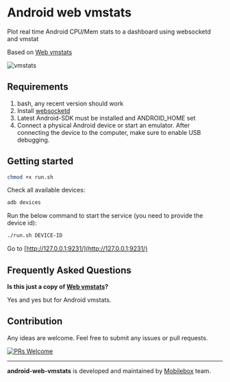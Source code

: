 # Android web vmstats

Plot real time Android CPU/Mem stats to a dashboard using websocketd and vmstat

Based on [Web vmstats](https://github.com/joewalnes/web-vmstats)

![vmstats](https://github.com/mobileboxlab/android-web-vmstats/blob/master/img/vmstat.gif?raw=true)

## Requirements

1. bash, any recent version should work
2. Install [websocketd](https://github.com/joewalnes/websocketd)
3. Latest Android-SDK must be installed and ANDROID_HOME set
4. Connect a physical Android device or start an emulator. After connecting the device to the computer, make sure to enable USB debugging.

## Getting started

```bash
chmod +x run.sh
```

Check all available devices:

```bash
adb devices
```

Run the below command to start the service (you need to provide the device id):

```bash
./run.sh DEVICE-ID
```

Go to [http://127.0.0.1:9231/](http://127.0.0.1:9231/)

## Frequently Asked Questions

**Is this just a copy of [Web vmstats](https://github.com/joewalnes/web-vmstats)?**

Yes and yes but for Android vmstats.

## Contribution

Any ideas are welcome. Feel free to submit any issues or pull requests.

[![PRs Welcome](https://img.shields.io/badge/PRs-welcome-brightgreen.svg?style=flat-square)](http://makeapullrequest.com)

---
**android-web-vmstats** is developed and maintained by [Mobilebox](http://mobileboxlab.com) team.
